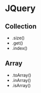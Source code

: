 # JQuery
## Collection
- .size()
- .get()
- .index()

## Array
- .toArray()
- .inArray()
- .isArray()
